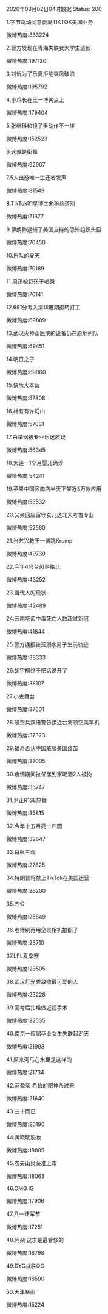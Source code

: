 2020年08月02日04时数据
Status: 200

1.字节跳动同意剥离TIKTOK美国业务

微博热度:363224

2.警方发现在青海失联女大学生遗骸

微博热度:197120

3.刘忻为了乐夏拒绝乘风破浪

微博热度:195792

4.小鸡长在王一博笑点上

微博热度:179404

5.张继科和镜子里动作不一样

微博热度:152523

6.这就是街舞

微博热度:92907

7.5人出游唯一生还者发声

微博热度:81549

8.TikTok明星博主向粉丝道别

微博热度:71377

9.伊朗称逮捕了美国支持的恐怖组织头目

微博热度:70450

10.乐队的夏天

微博热度:70189

11.周迅被野孩子唱哭

微博热度:70141

12.691分考入清华暑期搬砖打工

微博热度:69889

13.武汉火神山医院的设备仍在原地列队

微博热度:69451

14.明日之子

微博热度:69060

15.快乐大本营

微博热度:57808

16.林有有许幻山

微博热度:57081

17.白举纲被专业乐迷质疑

微博热度:56345

18.大连一1个月婴儿确诊

微博热度:54241

19.苹果中国区商店半天下架近3万款应用

微博热度:53532

20.父亲回应留守女儿选北大考古专业

微博热度:52560

21.张艺兴教王一博跳Krump

微博热度:49739

22.今年4号台风黑格比

微博热度:43252

23.当代人的现状

微博热度:42489

24.云南吃菌中毒死亡人数超过新冠

微博热度:41844

25.警方通报铁笼溺水男子生前轨迹

微博热度:38333

26.胡宇桐终于把话说开了

微博热度:38107

27.小鬼舞台

微博热度:37601

28.航空兵双语警告接近台海领空美军机

微博热度:37323

29.福奇否认中国威胁美国疫苗

微博热度:37005

30.疫情期间拉邻居到家喝酒2人被拘

微博热度:36747

31.尹正R1SE热舞

微博热度:35815

32.今年十五月亮十四圆

微博热度:32647

33.肖枫三观

微博热度:27825

34.特朗普将禁止TikTok在美国运营

微博热度:26200

35.五公

微博热度:25849

36.老师别再用全景相机拍照了

微博热度:23710

37.LPL夏季赛

微博热度:23505

38.武汉灯光秀致敬最可爱的人

微博热度:23228

39.高考后扎堆做近视手术

微博热度:22535

40.南京一应届毕业女生失联超21天

微博热度:21998

41.原来河马在水里是这样的

微博热度:21734

42.蓝盈莹 希怡的眼神杀过来

微博热度:21640

43.三十而已

微博热度:20190

44.黄晓明脱妆

微博热度:18885

45.农夫山泉获准上市

微博热度:18063

46.OMG iG

微博热度:17906

47.八一建军节

微博热度:17251

48.阿朵 这才是最奢侈的

微博热度:16798

49.DYG战胜QG

微博热度:16590

50.天津暴雨

微博热度:15224


